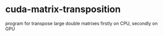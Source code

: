 # cuda-matrix-transposition
program for transpose large double matrixes 
firstly on CPU, secondly on GPU 
